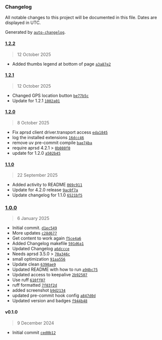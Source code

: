 ### Changelog

All notable changes to this project will be documented in this file. Dates are displayed in UTC.

Generated by [`auto-changelog`](https://github.com/CookPete/auto-changelog).

#### [1.2.2](https://github.com/hemna/aprsd-webchat-extension/compare/1.2.1...1.2.2)

> 12 October 2025

- Added thumbs legend at bottom of page [`a3a87e2`](https://github.com/hemna/aprsd-webchat-extension/commit/a3a87e2dd11856ae691231c2ddb5257abc7edaf9)

#### [1.2.1](https://github.com/hemna/aprsd-webchat-extension/compare/1.2.0...1.2.1)

> 12 October 2025

- Changed GPS location button [`be77b5c`](https://github.com/hemna/aprsd-webchat-extension/commit/be77b5cb3eb24694be4be3ca30cb28b36f6e48ad)
- Update for 1.2.1 [`1002a01`](https://github.com/hemna/aprsd-webchat-extension/commit/1002a01c06121f18ade6f6abd4a6acb3877168c7)

#### [1.2.0](https://github.com/hemna/aprsd-webchat-extension/compare/1.1.0...1.2.0)

> 8 October 2025

- Fix aprsd client driver.transport access [`eda1845`](https://github.com/hemna/aprsd-webchat-extension/commit/eda1845b54e1b29aa68bfcc021f9b09b61e2f6fa)
- log the installed extensions [`16dcc46`](https://github.com/hemna/aprsd-webchat-extension/commit/16dcc467df0e943e0a451374b469010504e8d176)
- remove uv pre-commit compile [`bae74ba`](https://github.com/hemna/aprsd-webchat-extension/commit/bae74ba0bca93111cdc74f3a5b01072862f928aa)
- require aprsd 4.2.1 &gt; [`0b080f0`](https://github.com/hemna/aprsd-webchat-extension/commit/0b080f069239bd95bfe4f9726cff7a709fda51d6)
- update for 1.2.0 [`a502b45`](https://github.com/hemna/aprsd-webchat-extension/commit/a502b45afa303261f4d50f704ba49b75275005a4)

#### [1.1.0](https://github.com/hemna/aprsd-webchat-extension/compare/1.0.0...1.1.0)

> 22 September 2025

- Added activity to README [`069c911`](https://github.com/hemna/aprsd-webchat-extension/commit/069c9114a819ec8b23ce6ad1a8690fd68f78eb98)
- Update for 4.2.0 release [`9ac0f7a`](https://github.com/hemna/aprsd-webchat-extension/commit/9ac0f7a89359ad0ce618eb15f3421a6f80902b0f)
- Update changelog for 1.1.0 [`6521bf5`](https://github.com/hemna/aprsd-webchat-extension/commit/6521bf517e8c2c7e07a65d94187486e155d41805)

### [1.0.0](https://github.com/hemna/aprsd-webchat-extension/compare/v0.1.0...1.0.0)

> 6 January 2025

- Initial commit. [`d1ec549`](https://github.com/hemna/aprsd-webchat-extension/commit/d1ec5493e016ba72f1aba42b39ea83ef9760f045)
- More updates [`c28d677`](https://github.com/hemna/aprsd-webchat-extension/commit/c28d6772ae10ab880635f81e38c520f9c64e7e74)
- Get content to work again [`f5ce4a6`](https://github.com/hemna/aprsd-webchat-extension/commit/f5ce4a6646f894877c86ef00ac56377de868ec90)
- Added Changelog makefile [`591d6a1`](https://github.com/hemna/aprsd-webchat-extension/commit/591d6a1712cca9f3adaa0a3775ff0b3dde99fb82)
- Updated Changelog [`a6dccce`](https://github.com/hemna/aprsd-webchat-extension/commit/a6dcccec4faed1cd4e911f8246aa263692d4ac2c)
- Needs aprsd 3.5.0 &gt; [`70a346c`](https://github.com/hemna/aprsd-webchat-extension/commit/70a346c0131d7e39b5da36e5ab034e1f17ef9d14)
- small optimization [`91aa556`](https://github.com/hemna/aprsd-webchat-extension/commit/91aa556203e87e087b3537df401bb21401b0960c)
- Update clean [`6390ae9`](https://github.com/hemna/aprsd-webchat-extension/commit/6390ae98f98c83015ca90fb3a51bbe27a55b32ad)
- Updated README with how to run [`a94bc75`](https://github.com/hemna/aprsd-webchat-extension/commit/a94bc75cdcef8a1966929121ac471bf9d061eea1)
- Updated access to keepalive [`2b92507`](https://github.com/hemna/aprsd-webchat-extension/commit/2b92507c47201f7f9a8972ccec6d2f420aee8a89)
- Use ruff [`610ff07`](https://github.com/hemna/aprsd-webchat-extension/commit/610ff07a38b6e9020036c1f45dfa1eba9298d497)
- ruff formatted [`7f03f2d`](https://github.com/hemna/aprsd-webchat-extension/commit/7f03f2d19228d1e5028e8ce357c996d971fb889f)
- added screenshot [`b9d2134`](https://github.com/hemna/aprsd-webchat-extension/commit/b9d21342da41c3c5c2da2a112aea9dbd45e201c5)
- updated pre-commit hook config [`a847d0d`](https://github.com/hemna/aprsd-webchat-extension/commit/a847d0d1e79c437003daf4304316b7c04857b710)
- Updated version and badges [`f944b48`](https://github.com/hemna/aprsd-webchat-extension/commit/f944b48990aba95e59e5dbde00cbb11c1026185d)

#### v0.1.0

> 9 December 2024

- Initial commit [`ced0b12`](https://github.com/hemna/aprsd-webchat-extension/commit/ced0b12fb81e875646bd6554696763491ae0cd58)
